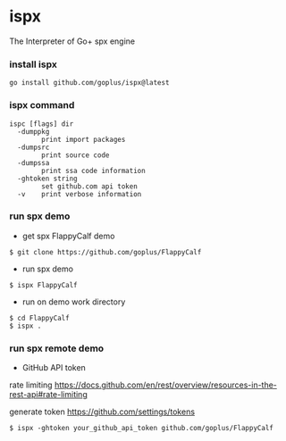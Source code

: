 # ispx
The Interpreter of Go+ spx engine


### install ispx
```
go install github.com/goplus/ispx@latest
```

### ispx command
```
ispc [flags] dir
  -dumppkg
    	print import packages
  -dumpsrc
    	print source code
  -dumpssa
    	print ssa code information
  -ghtoken string
    	set github.com api token
  -v	print verbose information
```

### run spx demo
* get spx FlappyCalf demo
```
$ git clone https://github.com/goplus/FlappyCalf
```

* run spx demo
```
$ ispx FlappyCalf
```

* run on demo work directory
```
$ cd FlappyCalf
$ ispx .
```
### run spx remote demo

* GitHub API token

rate limiting <https://docs.github.com/en/rest/overview/resources-in-the-rest-api#rate-limiting>

generate token <https://github.com/settings/tokens>

```
$ ispx -ghtoken your_github_api_token github.com/goplus/FlappyCalf
```